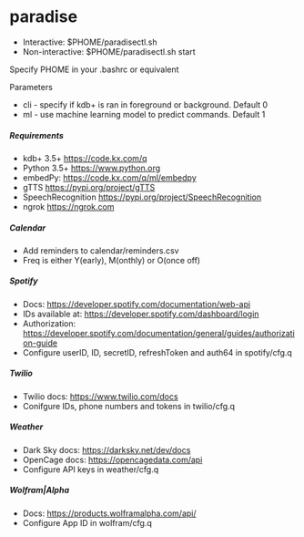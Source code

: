 # paradise
* Interactive:		$PHOME/paradisectl.sh
* Non-interactive:	$PHOME/paradisectl.sh start

Specify PHOME in your .bashrc or equivalent

Parameters
* cli - specify if kdb+ is ran in foreground or background. Default 0
* ml - use machine learning model to predict commands. Default 1

##### Requirements
* kdb+ 3.5+ https://code.kx.com/q
* Python 3.5+ https://www.python.org
* embedPy: https://code.kx.com/q/ml/embedpy
* gTTS https://pypi.org/project/gTTS
* SpeechRecognition https://pypi.org/project/SpeechRecognition
* ngrok https://ngrok.com 
##### Calendar
* Add reminders to calendar/reminders.csv
* Freq is either Y(early),  M(onthly) or O(once off)
##### Spotify
* Docs: https://developer.spotify.com/documentation/web-api
* IDs available at: https://developer.spotify.com/dashboard/login
* Authorization: https://developer.spotify.com/documentation/general/guides/authorization-guide
* Configure userID, ID, secretID, refreshToken and auth64 in spotify/cfg.q
##### Twilio
* Twilio docs: https://www.twilio.com/docs
* Conifgure IDs, phone numbers and tokens in twilio/cfg.q
##### Weather
* Dark Sky docs: https://darksky.net/dev/docs
* OpenCage docs: https://opencagedata.com/api
* Configure API keys in weather/cfg.q
##### Wolfram|Alpha
* Docs: https://products.wolframalpha.com/api/
* Configure App ID in wolfram/cfg.q
